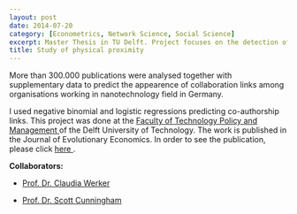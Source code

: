 ```yaml
---
layout: post
date: 2014-07-20
category: [Econometrics, Network Science, Social Science]
excerpt: Master Thesis in TU Delft. Project focuses on the detection of factors influencing collaboration among academic institutions in the field of nanotechnology.
title: Study of physical proximity
---
```


More than 300.000 publications were analysed together with supplementary data to predict the appearence of collaboration links among organisations working in nanotechnology field in Germany.

I used negative binomial and logistic regressions predicting co-authorship links.
This project was done at the <a href="https://www.tudelft.nl/en/tpm/"> Faculty of Technology Policy and Management </a> of the Delft University of Technology.
The work is published in the Journal of Evolutionary Economics. In order to see the publication, please click <a href="https://link.springer.com/article/10.1007%2Fs00191-019-00605-2"> here </a>.

**Collaborators:**

- <a href="https://www.tudelft.nl/en/tpm/about-the-faculty/departments/values-technology-and-innovation/people/associate-professors/dr-c-claudia-werker/"> Prof. Dr. Claudia Werker </a>

- <a href="https://www.tudelft.nl/en/tpm/about-the-faculty/departments/multi-actor-systems/people/associate-professors/s-scott-cunningham/"> Prof. Dr. Scott Cunningham </a>
